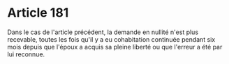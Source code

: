 # Article 181

Dans le cas de l'article précédent, la demande en nullité n'est plus recevable, toutes les fois qu'il y a eu cohabitation continuée pendant six mois depuis que l'époux a acquis sa pleine liberté ou que l'erreur a été par lui reconnue.
